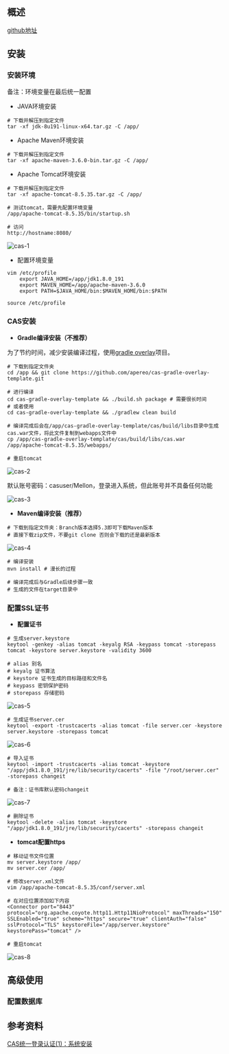 ## 概述

[github地址](https://github.com/apereo/cas)

## 安装
### 安装环境
备注：环境变量在最后统一配置

* JAVA环境安装

```
# 下载并解压到指定文件
tar -xf jdk-8u191-linux-x64.tar.gz -C /app/
```

* Apache Maven环境安装

```
# 下载并解压到指定文件
tar -xf apache-maven-3.6.0-bin.tar.gz -C /app/
```

* Apache Tomcat环境安装

```
# 下载并解压到指定文件
tar -xf apache-tomcat-8.5.35.tar.gz -C /app/

# 测试tomcat，需要先配置环境变量
/app/apache-tomcat-8.5.35/bin/startup.sh

# 访问
http://hostname:8080/
```

![cas-1](https://github.com/bloodzer0/Enterprise_Security_Build--Open_Source/raw/master/Infrastructure%20Security/Identity%20Access%20Security/img/cas-1.png)

* 配置环境变量

```
vim /etc/profile
	export JAVA_HOME=/app/jdk1.8.0_191
	export MAVEN_HOME=/app/apache-maven-3.6.0
	export PATH=$JAVA_HOME/bin:$MAVEN_HOME/bin:$PATH

source /etc/profile
```

### CAS安装

* **Gradle编译安装（不推荐）**

为了节约时间，减少安装编译过程，使用[gradle overlay](https://github.com/apereo/cas-gradle-overlay-template)项目。

```
# 下载到指定文件夹
cd /app && git clone https://github.com/apereo/cas-gradle-overlay-template.git

# 进行编译
cd cas-gradle-overlay-template && ./build.sh package # 需要很长时间
# 或者使用
cd cas-gradle-overlay-template && ./gradlew clean build

# 编译完成后会在/app/cas-gradle-overlay-template/cas/build/libs目录中生成cas.war文件，将此文件复制到webapps文件中
cp /app/cas-gradle-overlay-template/cas/build/libs/cas.war /app/apache-tomcat-8.5.35/webapps/

# 重启tomcat
```

![cas-2](https://github.com/bloodzer0/Enterprise_Security_Build--Open_Source/raw/master/Infrastructure%20Security/Identity%20Access%20Security/img/cas-2.png)

默认账号密码：casuser/Mellon，登录进入系统，但此账号并不具备任何功能

![cas-3](https://github.com/bloodzer0/Enterprise_Security_Build--Open_Source/raw/master/Infrastructure%20Security/Identity%20Access%20Security/img/cas-3.png)

* **Maven编译安装（推荐）**

```
# 下载到指定文件夹：Branch版本选择5.3即可下载Maven版本
# 直接下载zip文件，不要git clone 否则会下载的还是最新版本
```

![cas-4](https://github.com/bloodzer0/Enterprise_Security_Build--Open_Source/raw/master/Infrastructure%20Security/Identity%20Access%20Security/img/cas-4.png)

```
# 编译安装
mvn install # 漫长的过程

# 编译完成后与Gradle后续步骤一致
# 生成的文件在target目录中
```

### 配置SSL证书
* **配置证书**

```
# 生成server.keystore
keytool -genkey -alias tomcat -keyalg RSA -keypass tomcat -storepass tomcat -keystore server.keystore -validity 3600

# alias 别名
# keyalg 证书算法
# keystore 证书生成的目标路径和文件名
# keypass 密钥保护密码
# storepass 存储密码
```

![cas-5](https://github.com/bloodzer0/Enterprise_Security_Build--Open_Source/raw/master/Infrastructure%20Security/Identity%20Access%20Security/img/cas-5.png)

```
# 生成证书server.cer
keytool -export -trustcacerts -alias tomcat -file server.cer -keystore server.keystore -storepass tomcat
```

![cas-6](https://github.com/bloodzer0/Enterprise_Security_Build--Open_Source/raw/master/Infrastructure%20Security/Identity%20Access%20Security/img/cas-6.png)

```
# 导入证书
keytool -import -trustcacerts -alias tomcat -keystore "/app/jdk1.8.0_191/jre/lib/security/cacerts" -file "/root/server.cer" -storepass changeit

# 备注：证书库默认密码changeit
```

![cas-7](https://github.com/bloodzer0/Enterprise_Security_Build--Open_Source/raw/master/Infrastructure%20Security/Identity%20Access%20Security/img/cas-7.png)

```
# 删除证书
keytool -delete -alias tomcat -keystore "/app/jdk1.8.0_191/jre/lib/security/cacerts" -storepass changeit
```

* **tomcat配置https**

```
# 移动证书文件位置
mv server.keystore /app/
mv server.cer /app/

# 修改server.xml文件
vim /app/apache-tomcat-8.5.35/conf/server.xml

# 在对应位置添加如下内容
<Connector port="8443" protocol="org.apache.coyote.http11.Http11NioProtocol" maxThreads="150" SSLEnabled="true" scheme="https" secure="true" clientAuth="false" sslProtocol="TLS" keystoreFile="/app/server.keystore" keystorePass="tomcat" />

# 重启tomcat
```

![cas-8](https://github.com/bloodzer0/Enterprise_Security_Build--Open_Source/raw/master/Infrastructure%20Security/Identity%20Access%20Security/img/cas-8.png)

## 高级使用
### 配置数据库

## 参考资料
[CAS统一登录认证(1)：系统安装](https://blog.csdn.net/oLinBSoft/article/details/81910775)
